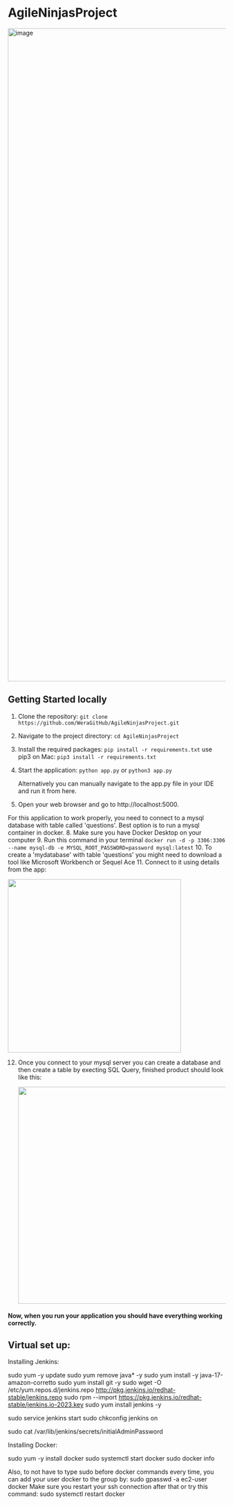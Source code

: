 # AgileNinjasProject
<img width="1506" alt="image" src="https://github.com/WeraGitHub/AgileNinjasProject/assets/67145460/9242a88a-e931-4d7d-a1b4-f3f77678396b">


## Getting Started locally

1. Clone the repository:
`git clone https://github.com/WeraGitHub/AgileNinjasProject.git`

3. Navigate to the project directory:
`cd AgileNinjasProject`

4. Install the required packages:
`pip install -r requirements.txt`
    use pip3 on Mac: `pip3 install -r requirements.txt` 

5. Start the application:
`python app.py` or `python3 app.py`

   Alternatively you can manually navigate to the app.py file in your IDE and run it from here.

7. Open your web browser and go to http://localhost:5000.


For this application to work properly, you need to connect to a mysql database with table called 'questions'. Best option is to run a mysql container in docker.
8. Make sure you have Docker Desktop on your computer
9. Run this command in your terminal `docker run -d -p 3306:3306 --name mysql-db -e MYSQL_ROOT_PASSWORD=password mysql:latest`
10. To create a 'mydatabase' with table 'questions' you might need to download a tool like Microsoft Workbench or Sequel Ace
11. Connect to it using details from the app:
   
   <img src="https://github.com/WeraGitHub/AgileNinjasProject/assets/67145460/706feb1b-81f4-4a8f-bc83-cc5c1fa11366" width="400" height="auto">

12. Once you connect to your mysql server you can create a database and then create a table by execting SQL Query, finished product should look like this:

    <img src="https://github.com/WeraGitHub/AgileNinjasProject/assets/67145460/d6e78830-1a55-4a66-a298-548de1888a7a" width="500" height="auto">

#### Now, when you run your application you should have everything working correctly.





## Virtual set up:

Installing Jenkins:

sudo yum -y update
sudo yum remove java* -y
sudo yum install -y java-17-amazon-corretto
sudo yum install git -y
sudo wget -O /etc/yum.repos.d/jenkins.repo http://pkg.jenkins.io/redhat-stable/jenkins.repo
sudo rpm --import https://pkg.jenkins.io/redhat-stable/jenkins.io-2023.key
sudo yum install jenkins -y

sudo service jenkins start
sudo chkconfig jenkins on

sudo cat /var/lib/jenkins/secrets/initialAdminPassword



Installing Docker:

sudo yum -y install docker
sudo systemctl start docker
sudo docker info

Also, to not have to type sudo before docker commands every time, you can add your user docker to the group by:
sudo gpasswd -a ec2-user docker
Make sure you restart your ssh connection after that or try this command:
sudo systemctl restart docker
